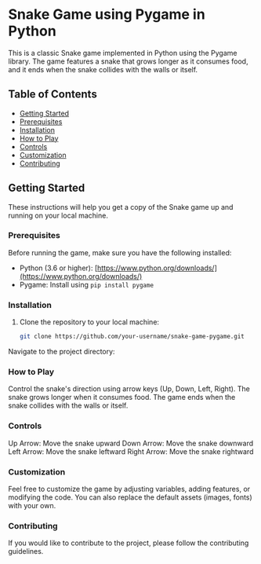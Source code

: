 # Snake Game using Pygame in Python

This is a classic Snake game implemented in Python using the Pygame library. The game features a snake that grows longer as it consumes food, and it ends when the snake collides with the walls or itself.

## Table of Contents

- [Getting Started](#getting-started)
- [Prerequisites](#prerequisites)
- [Installation](#installation)
- [How to Play](#how-to-play)
- [Controls](#controls)
- [Customization](#customization)
- [Contributing](#contributing)

## Getting Started

These instructions will help you get a copy of the Snake game up and running on your local machine.

### Prerequisites

Before running the game, make sure you have the following installed:

- Python (3.6 or higher): [https://www.python.org/downloads/](https://www.python.org/downloads/)
- Pygame: Install using `pip install pygame`

### Installation

1. Clone the repository to your local machine:

   ```bash
   git clone https://github.com/your-username/snake-game-pygame.git
Navigate to the project directory:

### How to Play
Control the snake's direction using arrow keys (Up, Down, Left, Right).
The snake grows longer when it consumes food.
The game ends when the snake collides with the walls or itself.

### Controls
Up Arrow: Move the snake upward
Down Arrow: Move the snake downward
Left Arrow: Move the snake leftward
Right Arrow: Move the snake rightward

### Customization
Feel free to customize the game by adjusting variables, adding features, or modifying the code. You can also replace the default assets (images, fonts) with your own.

### Contributing
If you would like to contribute to the project, please follow the contributing guidelines.
